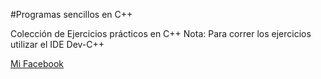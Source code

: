 #Programas sencillos en C++

Colección de Ejercicios prácticos en C++
Nota: Para correr los ejercicios utilizar el IDE Dev-C++

[Mi Facebook](https://www.facebook.com/pacemario11)

